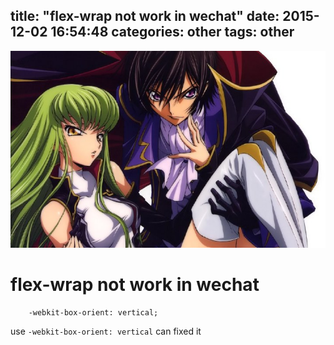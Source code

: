 title: "flex-wrap not work in wechat"
date: 2015-12-02 16:54:48
categories: other
tags: other
---
![](/images/s33.jpg)

# flex-wrap not work in wechat

```
	-webkit-box-orient: vertical;
``` 
use `-webkit-box-orient: vertical` can fixed it 